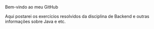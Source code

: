 Bem-vindo ao meu GitHub

Aqui postarei os exercícios resolvidos da disciplina de Backend e outras informações sobre Java e etc.
